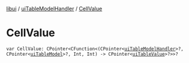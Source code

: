 [libui](../README.md) / [uiTableModelHandler](README.md) / [CellValue](-cell-value.md)

# CellValue

`var CellValue: CPointer<CFunction<(CPointer<`[`uiTableModelHandler`](README.md)`>?, CPointer<`[`uiTableModel`](../ui-table-model.md)`>?, Int, Int) -> CPointer<`[`uiTableValue`](../ui-table-value.md)`>?>>?`
